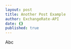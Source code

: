 ```yaml
---
layout: post
title: Another Post Example
author: ExchangeRate-API
date: {}
published: true
---
```


Abc